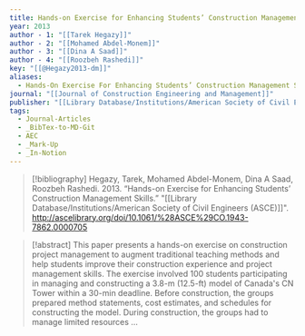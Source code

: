 ```yaml
---
title: Hands-on Exercise for Enhancing Students’ Construction Management Skills
year: 2013
author - 1: "[[Tarek Hegazy]]"
author - 2: "[[Mohamed Abdel-Monem]]"
author - 3: "[[Dina A Saad]]"
author - 4: "[[Roozbeh Rashedi]]"
key: "[[@Hegazy2013-dm]]"
aliases:
  - Hands-On Exercise For Enhancing Students’ Construction Management Skills
journal: "[[Journal of Construction Engineering and Management]]"
publisher: "[[Library Database/Institutions/American Society of Civil Engineers (ASCE)]]"
tags:
  - Journal-Articles
  - _BibTex-to-MD-Git
  - AEC
  - _Mark-Up
  - _In-Notion
---
```


> [!bibliography]
> Hegazy, Tarek, Mohamed Abdel-Monem, Dina A Saad, Roozbeh Rashedi. 2013. “Hands-on Exercise for Enhancing Students’ Construction Management Skills.” "[[Library Database/Institutions/American Society of Civil Engineers (ASCE)]]". http://ascelibrary.org/doi/10.1061/%28ASCE%29CO.1943-7862.0000705

> [!abstract]
> This paper presents a hands-on exercise on construction project management to augment traditional teaching methods and help students improve their construction experience and project management skills. The exercise involved 100 students participating in managing and constructing a 3.8-m (12.5-ft) model of Canada's CN Tower within a 30-min deadline. Before construction, the groups prepared method statements, cost estimates, and schedules for constructing the model. During construction, the groups had to manage limited resources …